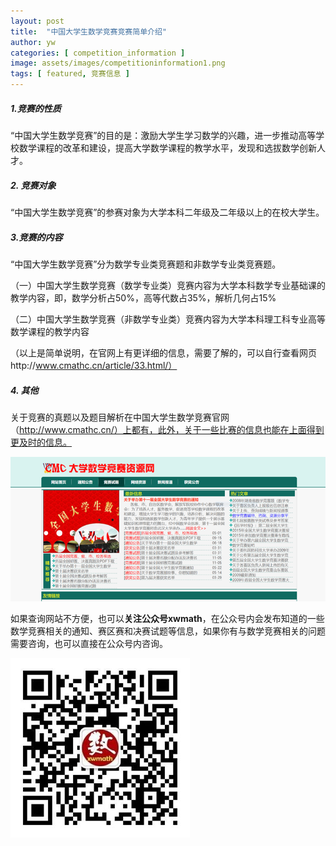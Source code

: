 ```yaml
---
layout: post
title:  "中国大学生数学竞赛竞赛简单介绍"
author: yw
categories: [ competition_information ]
image: assets/images/competitioninformation1.png
tags: [ featured, 竞赛信息 ]
---
```


##### 1.竞赛的性质

“中国大学生数学竞赛”的目的是：激励大学生学习数学的兴趣，进一步推动高等学校数学课程的改革和建设，提高大学数学课程的教学水平，发现和选拔数学创新人才。


##### 2. 竞赛对象

“中国大学生数学竞赛”的参赛对象为大学本科二年级及二年级以上的在校大学生。

 

##### 3.竞赛的内容

“中国大学生数学竞赛”分为数学专业类竞赛题和非数学专业类竞赛题。

（一）中国大学生数学竞赛（数学专业类）竞赛内容为大学本科数学专业基础课的教学内容，即，数学分析占50%，高等代数占35%，解析几何占15%

（二）中国大学生数学竞赛（非数学专业类）竞赛内容为大学本科理工科专业高等数学课程的教学内容

（以上是简单说明，在官网上有更详细的信息，需要了解的，可以自行查看网页http://www.cmathc.cn/article/33.html/）

 

##### 4. 其他

关于竞赛的真题以及题目解析在中国大学生数学竞赛官网（http://www.cmathc.cn/）上都有，此外，关于一些比赛的信息也能在上面得到更及时的信息。

<img src="../assets/images/competition_information_1_1.png" alt="中国大学生数学竞赛官网">

如果查询网站不方便，也可以**关注公众号xwmath**，在公众号内会发布知道的一些数学竞赛相关的通知、赛区赛和决赛试题等信息，如果你有与数学竞赛相关的问题需要咨询，也可以直接在公众号内咨询。

<img src="../assets/images/competition_information_1_2_gzh.jpg" alt="中国大学生数学竞赛公众号">
